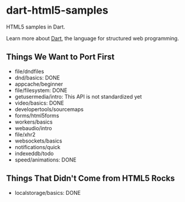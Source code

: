 dart-html5-samples
==================

HTML5 samples in Dart.

Learn more about [Dart](http://www.dartlang.org),
the language for structured web programming.

Things We Want to Port First
----------------------------

 * file/dndfiles
 * dnd/basics: DONE
 * appcache/beginner
 * file/filesystem: DONE
 * getusermedia/intro: This API is not standardized yet
 * video/basics: DONE
 * developertools/sourcemaps
 * forms/html5forms
 * workers/basics
 * webaudio/intro
 * file/xhr2
 * websockets/basics
 * notifications/quick
 * indexeddb/todo
 * speed/animations: DONE

Things That Didn't Come from HTML5 Rocks
----------------------------------------

 * localstorage/basics: DONE